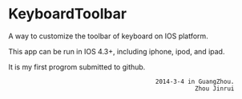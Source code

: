 KeyboardToolbar
===============

A way to customize the toolbar of keyboard on IOS platform.

This app can be run in IOS 4.3+, including iphone, ipod, and ipad.

It is my first progrom submitted to github.




                                             2014-3-4 in GuangZhou.
                                             		    Zhou Jinrui